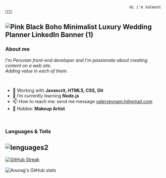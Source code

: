                                                           Hi i'm Valmont 👩‍💻👋
![Pink Black Boho Minimalist Luxury Wedding Planner LinkedIn Banner (1)](https://user-images.githubusercontent.com/108588943/219989025-72260232-e239-4afb-8e64-1b71e3cd68ff.png)
---

### About me 

_I'm Peruvian front-end developer and I'm passionate about creating content on a web site. <br>
Adding value in each of them._

<br>

- 🔭 Working with **Javascrit, HTML5, CSS, Git**
- 🌱 I’m currently learning **Node.js**
- 📫 How to reach me:  send me message [valeryevnam.h@gmail.com](url)
- 💄 Hobbie: **Makeup Artist**

<br>

### Languages & Tolls

![lenguages2](https://user-images.githubusercontent.com/108588943/219996300-24e947f8-ec9c-474f-918a-b5b6bbf9d497.png)
---
[![GitHub Streak](http://github-readme-streak-stats.herokuapp.com?user=valmontx&theme=dark&hide_border=true)](https://git.io/streak-stats) 
<br>
<br>
![Anurag's GitHub stats](https://github-readme-stats.vercel.app/api?username=Valmontx&show_icons=true&theme=radical)

